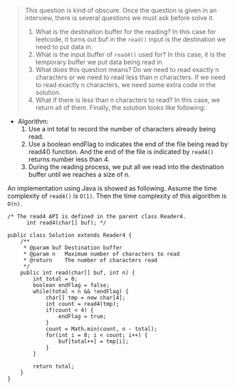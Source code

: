 > This question is kind of obscure. Once the question is given in an interview, there is several questions we must ask before solve it. 
>   1. What is the destination buffer for the reading? In this case for leetcode, it turns out buf in the `read()` input is the destination we need to put data in.
>   2. What is the input buffer of `read4()` used for? In this case, it is the temporary buffer we put data being read in. 
>   3. What does this question means? Do we need to read exactly n characters or we need to read less than n characters. If we need to read 
>     exactly n characters, we need some extra code in the solution. 
>   4. What if there is less than n characters to read? In this case, we return all of them. 
> Finally, the solution looks like following:

- Algorithm: 
  1. Use a int total to record the number of characters already being read. 
  2. Use a boolean endFlag to indicates the end of the file being read by read4() function. And the end of the file is indicated by `read4()` returns
    number less than 4. 
  3. During the reading process, we put all we read into the destination buffer until we reaches a size of n. 
  
An implementation using Java is showed as following. Assume the time complexity of `read4()` is `O(1)`. Then the time complexity of this algorithm is `O(n)`.

```
/* The read4 API is defined in the parent class Reader4.
      int read4(char[] buf); */

public class Solution extends Reader4 {
    /**
     * @param buf Destination buffer
     * @param n   Maximum number of characters to read
     * @return    The number of characters read
     */
    public int read(char[] buf, int n) {
        int total = 0;
        boolean endFlag = false;
        while(total < n && !endFlag) {
            char[] tmp = new char[4];
            int count = read4(tmp);
            if(count < 4) {
                endFlag = true;
            }
            count = Math.min(count, n - total);
            for(int i = 0; i < count; i++) {
                buf[total++] = tmp[i];
            }
        }
        
        return total;
    }
}
```
